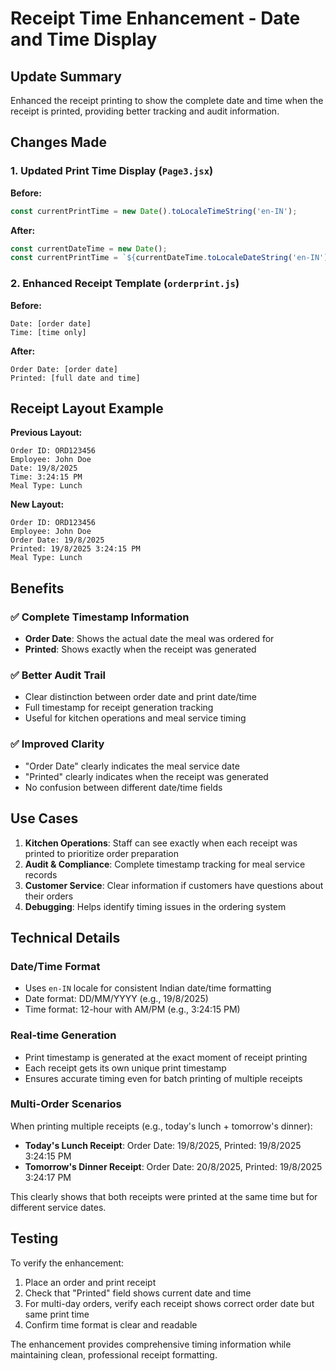 # Receipt Time Enhancement - Date and Time Display

## Update Summary
Enhanced the receipt printing to show the complete date and time when the receipt is printed, providing better tracking and audit information.

## Changes Made

### 1. Updated Print Time Display (`Page3.jsx`)
**Before:**
```javascript
const currentPrintTime = new Date().toLocaleTimeString('en-IN');
```

**After:**
```javascript
const currentDateTime = new Date();
const currentPrintTime = `${currentDateTime.toLocaleDateString('en-IN')} ${currentDateTime.toLocaleTimeString('en-IN')}`;
```

### 2. Enhanced Receipt Template (`orderprint.js`)
**Before:**
```
Date: [order date]
Time: [time only]
```

**After:**
```
Order Date: [order date]
Printed: [full date and time]
```

## Receipt Layout Example

**Previous Layout:**
```
Order ID: ORD123456
Employee: John Doe
Date: 19/8/2025
Time: 3:24:15 PM
Meal Type: Lunch
```

**New Layout:**
```
Order ID: ORD123456
Employee: John Doe
Order Date: 19/8/2025
Printed: 19/8/2025 3:24:15 PM
Meal Type: Lunch
```

## Benefits

### ✅ **Complete Timestamp Information**
- **Order Date**: Shows the actual date the meal was ordered for
- **Printed**: Shows exactly when the receipt was generated

### ✅ **Better Audit Trail**
- Clear distinction between order date and print date/time
- Full timestamp for receipt generation tracking
- Useful for kitchen operations and meal service timing

### ✅ **Improved Clarity**
- "Order Date" clearly indicates the meal service date
- "Printed" clearly indicates when the receipt was generated
- No confusion between different date/time fields

## Use Cases

1. **Kitchen Operations**: Staff can see exactly when each receipt was printed to prioritize order preparation
2. **Audit & Compliance**: Complete timestamp tracking for meal service records
3. **Customer Service**: Clear information if customers have questions about their orders
4. **Debugging**: Helps identify timing issues in the ordering system

## Technical Details

### Date/Time Format
- Uses `en-IN` locale for consistent Indian date/time formatting
- Date format: DD/MM/YYYY (e.g., 19/8/2025)
- Time format: 12-hour with AM/PM (e.g., 3:24:15 PM)

### Real-time Generation
- Print timestamp is generated at the exact moment of receipt printing
- Each receipt gets its own unique print timestamp
- Ensures accurate timing even for batch printing of multiple receipts

### Multi-Order Scenarios
When printing multiple receipts (e.g., today's lunch + tomorrow's dinner):
- **Today's Lunch Receipt**: Order Date: 19/8/2025, Printed: 19/8/2025 3:24:15 PM
- **Tomorrow's Dinner Receipt**: Order Date: 20/8/2025, Printed: 19/8/2025 3:24:17 PM

This clearly shows that both receipts were printed at the same time but for different service dates.

## Testing
To verify the enhancement:
1. Place an order and print receipt
2. Check that "Printed" field shows current date and time
3. For multi-day orders, verify each receipt shows correct order date but same print time
4. Confirm time format is clear and readable

The enhancement provides comprehensive timing information while maintaining clean, professional receipt formatting.

